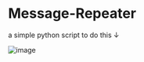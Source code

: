 # Message-Repeater
a simple python script to do this ↓

![image](https://user-images.githubusercontent.com/89278785/189937599-f91d1fa7-501d-4231-9b6e-f3fb03c91539.png)
